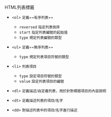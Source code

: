 HTML列表標籤
- `<ol>` <small>定義==有序列表==</small>
	- `reversed` <small>指定列表倒序</small>
	- `start` <small>指定列表編號的起始值</small>
	- `type` <small>規定列表編號的類型</small>

- `<ul>` <small>定義==無序列表==</small>
	- `type` <small>規定列表項目符號的類型</small>

- `<li>` <small>列表項目</small>
	- `type` <small>設定項目符號的類型</small>
	- `value` <small>設定列表項目的編號</small>

- `<dl>` <small>定義描述/自定義列表，用於針對標題項目的內容說明</small>
- `<dt>` <small>定義描述列表的項目/名字</small>
- `<dd>` <small>對描述列表中的項目/名字進行描述</small>